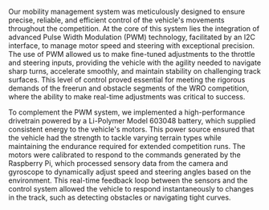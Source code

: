 Our mobility management system was meticulously designed to ensure precise, reliable, and efficient control of the vehicle's movements throughout the competition. At the core of this system lies the integration of advanced Pulse Width Modulation (PWM) technology, facilitated by an I2C interface, to manage motor speed and steering with exceptional precision. The use of PWM allowed us to make fine-tuned adjustments to the throttle and steering inputs, providing the vehicle with the agility needed to navigate sharp turns, accelerate smoothly, and maintain stability on challenging track surfaces. This level of control proved essential for meeting the rigorous demands of the freerun and obstacle segments of the WRO competition, where the ability to make real-time adjustments was critical to success.

To complement the PWM system, we implemented a high-performance drivetrain powered by a Li-Polymer Model 603048 battery, which supplied consistent energy to the vehicle's motors. This power source ensured that the vehicle had the strength to tackle varying terrain types while maintaining the endurance required for extended competition runs. The motors were calibrated to respond to the commands generated by the Raspberry Pi, which processed sensory data from the camera and gyroscope to dynamically adjust speed and steering angles based on the environment. This real-time feedback loop between the sensors and the control system allowed the vehicle to respond instantaneously to changes in the track, such as detecting obstacles or navigating tight curves.

